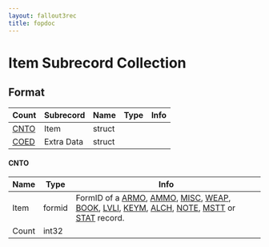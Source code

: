 ```yaml
---
layout: fallout3rec
title: fopdoc
---
```

Item Subrecord Collection
=====================

## Format

Count | Subrecord | Name | Type | Info
------|-------|------|------|-----
 | [CNTO](#cnto) | Item | struct | 
 | [COED](COED.html) | Extra Data | struct |

#### CNTO

Name | Type | Info
-----|------|-----
Item | formid | FormID of a [ARMO](../ARMO.html), [AMMO](../AMMO.html), [MISC](../MISC.html), [WEAP](../WEAP.html), [BOOK](../BOOK.html), [LVLI](../LVLI.html), [KEYM](../KEYM.html), [ALCH](../ALCH.html), [NOTE](../NOTE.html), [MSTT](../MSTT.html) or [STAT](../STAT.html) record.
Count | int32 | 
